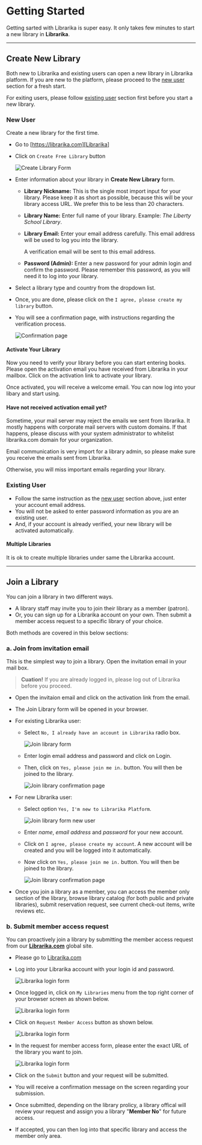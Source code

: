 # Getting Started

Getting sarted with Librarika is super easy. It only takes few minutes to start 
a new library in **Librarika**.

---

## Create New Library

Both new to Librarika and existing users can open a new library in Librarika platform. If you are new to the platform, please proceed to the [new user](#new-user) section for a fresh start. 

For exiting users, please follow [existing user](#existing-user) section first before you start a new library. 


### New User

Create a new library for the first time.

* Go to [https://librarika.com][Librarika]
* Click on `Create Free Library` button 

	![Create Library Form](img/create-library-form.png)

* Enter information about your library in **Create New Library** form.
	*	**Library Nickname:**
	This is the single most import input for your library. Please keep it as short as possible, because this will be your library access URL. We prefer this to be less than 20 characters.

	*	**Library Name:**
	Enter full name of your library. Example: _The Liberty School Library_.
	
	*	**Library Email:**
	Enter your email address carefully. This email address will be used to log you into the library. 

		A verification email will be sent to this email address.

	*	**Password (Admin):**
	Enter a new password for your admin login and confirm the password. Please remember this password, as you will need it to log into your library.

* Select a library type and country from the dropdown list.
* Once, you are done, please click on the `I agree, please create my library` button.
* You will see a confirmation page, with instructions regarding the verification process.

	![Confirmation page](img/activate-library-page.png)

#### Activate Your Library

Now you need to verify your library before you can start entering books. Please open the activation email you have received from Librarika in your mailbox. Click on the activation link to activate your library.

Once activated, you will receive a welcome email. You can now log into your libary and start using.

#### Have not received activation email yet?

Sometime, your mail server may reject the emails we sent from librarika. It mostly happens with corporate mail servers with custom domains. If that happens, please discuss with your system administrator to whitelist librarika.com domain for your organization.

Email communication is very import for a library admin, so please make sure you receive the emails sent from Librarika. 

Otherwise, you will miss important emails regarding your library.

### Existing User

* Follow the same instruction as the [new user](#new-user) section above, just enter your account email address.
* You will not be asked to enter password information as you are an existing user.
* And, if your account is already verified, your new library will be activated automatically. 


#### Multiple Libraries

It is ok to create multiple libraries under same the Librarika account.

---

## Join a Library

You can join a library in two different ways.

* A library staff may invite you to join their library as a member (patron).
* Or, you can sign up for a Librarika account on your own. Then submit a member access request to a specific library of your choice.

Both methods are covered in this below sections:

### a. Join from invitation email

This is the simplest way to join a library. Open the invitation email in your mail box. 

> **Cuation!** If you are already logged in, please log out of Librarika before you proceed.

* Open the invitaion email and click on the activation link from the email.
* The Join Library form will be opened in your browser.
* For existing Librarika user:
	* Select `No, I already have an account in Librarika` radio box.

		![Join library form](img/join-library-form.png)

	* Enter login email address and password and click on Login.
	* Then, click on `Yes, please join me in.` button. You will then be joined to the library.

		![Join library confirmation page](img/join-library-confirm-joining.png)

* For new Librarika user:
	* Select option `Yes, I'm new to Librarika Platform`.
		
		![Join library form new user](img/join-library-form-new-user.png)

	* Enter _name_, _email address_ and _password_ for your new account.
	* Click on `I agree, please create my account`. A new account will be created and you will be logged into it automatically.
	* Now click on `Yes, please join me in.` button. You will then be joined to the library.

		![Join library confirmation page](img/join-library-confirm-joining.png)


* Once you join a library as a member, you can access the member only section of the library, browse library catalog (for both public and private libraries), submit reservation request, see current check-out items, write reviews etc.	


### b. Submit member access request

You can proactively join a library by submitting the member access request from our **[Librarika.com][Librarika]** global site. 

* Please go to [Librarika.com][Librarika]
* Log into your Librarika account with your login id and password.

	![Librarika login form](img/librarika-login.png)

* Once logged in, click on `My Libraries` menu from the top right corner of your browser screen as shown below.

	![Librarika login form](img/my-libraries-menu.png)
* Click on `Request Member Access` button as shown below.

	![Librarika login form](img/my-libraries-page.png)

* In the request for member access form, please enter the exact URL of the library you want to join.

	![Librarika login form](img/member-request-form.png)

* Click on the `Submit` button and your request will be submitted.
* You will receive a confirmation message on the screen regarding your submission.
* Once submitted, depending on the library prolicy, a library offical will review your request and assign you a library "**Member No**" for future access.
* If accepted, you can then log into that specific library and access the member only area.

[Librarika]: https://librarika.com/  "Librarika ILS - The Free Library Management System"
